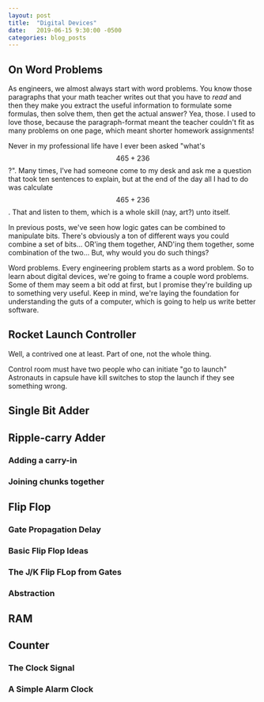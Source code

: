 ```yaml
---
layout: post
title:  "Digital Devices"
date:   2019-06-15 9:30:00 -0500
categories: blog_posts
---
```


## On Word Problems

As engineers, we almost always start with word problems. You know those paragraphs that your math teacher writes out that you have to *read* and then they make you extract the useful information to formulate some formulas, then solve them, then get the actual answer? Yea, those. I used to love those, because the paragraph-format meant the teacher couldn't fit as many problems on one page, which meant shorter homework assignments!

Never in my professional life have I ever been asked "what's $$465 + 236$$?". Many times, I've had someone come to my desk and ask me a question that took ten sentences to explain, but at the end of the day all I had to do was calculate $$465 + 236$$. That and listen to them, which is a whole skill (nay, art?) unto itself.

In previous posts, we've seen how logic gates can be combined to manipulate bits. There's obviously a ton of different ways you could combine a set of bits... OR'ing them together, AND'ing them together, some combination of the two... But, why would you do such things?

Word problems. Every engineering problem starts as a word problem. So to learn about digital devices, we're going to frame a couple word problems. Some of them may seem a bit odd at first, but I promise they're building up to something very useful. Keep in mind, we're laying the foundation for understanding the guts of a computer, which is going to help us write better software.

## Rocket Launch Controller

Well, a contrived one at least. Part of one, not the whole thing. 

Control room must have two people who can initiate "go to launch"
Astronauts in capsule have kill switches to stop the launch if they see something wrong.

## Single Bit Adder

## Ripple-carry Adder

### Adding a carry-in

### Joining chunks together

## Flip Flop

### Gate Propagation Delay

### Basic Flip Flop Ideas

### The J/K Flip FLop from Gates

### Abstraction

## RAM

## Counter

### The Clock Signal

### A Simple Alarm Clock


